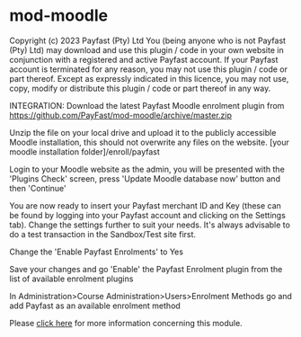 # mod-moodle

Copyright (c) 2023 Payfast (Pty) Ltd
You (being anyone who is not Payfast (Pty) Ltd) may download and use this plugin / code in your own website in conjunction with a registered and active Payfast account. If your Payfast account is terminated for any reason, you may not use this plugin / code or part thereof.
Except as expressly indicated in this licence, you may not use, copy, modify or distribute this plugin / code or part thereof in any way.

INTEGRATION:
Download the latest Payfast Moodle enrolment plugin from https://github.com/PayFast/mod-moodle/archive/master.zip

Unzip the file on your local drive and upload it to the publicly accessible Moodle installation, this should not overwrite any files on the website. [your moodle installation folder]/enroll/payfast

Login to your Moodle website as the admin, you will be presented with the 'Plugins Check' screen, press 'Update Moodle database now' button and then 'Continue'

You are now ready to insert your Payfast merchant ID and Key (these can be found by logging into your Payfast account and clicking on the Settings tab). Change the settings further to suit your needs. It's always advisable to do a test transaction in the Sandbox/Test site first.

Change the 'Enable Payfast Enrolments' to Yes

Save your changes and go 'Enable' the Payfast Enrolment plugin from the list of available enrolment plugins

In Administration>Course Administration>Users>Enrolment Methods go and add Payfast as an available enrolment method

Please [click here](https://payfast.io/integration/shopping-carts/moodle/) for more information concerning this module.

